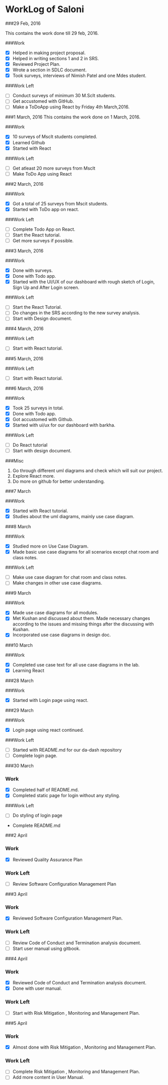 WorkLog of Saloni
==============

###29 Feb, 2016

This contains the work done till 29 feb, 2016.

###Work
- [x] Helped in making project proposal.
- [x] Helped in writing sections 1 and 2 in SRS.
- [x] Reviewed Project Plan.
- [x] Wrote a section in SDLC document.
- [x] Took surveys, interviews of Nimish Patel and one Mdes student.

###Work Left
- [ ] Conduct surveys of minimum 30 M.ScIt students.
- [ ] Get accustomed with GitHub.
- [ ] Make a ToDoApp using React by Friday 4th March,2016.

###1 March, 2016
This contains the work done on 1 March, 2016.

###Work
- [x] 10 surveys of MscIt students completed.
- [x] Learned Github
- [x] Started with React

###Work Left
- [ ] Get atleast 20 more surveys from MscIt
- [ ] Make ToDo App using React

###2 March, 2016

###Work
- [x] Got a total of 25 surveys from Mscit students.
- [x] Started with ToDo app on react.

###Work Left
- [ ] Complete Todo App on React.
- [ ] Start the React tutorial.
- [ ] Get more surveys if possible.

###3 March, 2016

###Work
- [x] Done with surveys.
- [x] Done with Todo app.
- [x] Started with the UI/UX of our dashboard with rough sketch of Login, Sign Up and After Login screen.

###Work Left
- [ ] Start the React Tutorial.
- [ ] Do changes in the SRS according to the new survey analysis.
- [ ] Start with Design document.

###4 March, 2016

###Work Left
- [ ] Start with React tutorial.

###5 March, 2016

###Work Left
- [ ] Start with React tutorial.

###6 March, 2016

###Work
- [x] Took 25 surveys in total.
- [x] Done with Todo app.
- [x] Got accustomed with Github.
- [x] Started with ui/ux for our dashboard with barkha.

###Work Left
- [ ] Do React tutorial
- [ ] Start with design document.

###Misc
 1. Go through different uml diagrams and check which will suit our project.
 2. Explore React more.
 3. Do more on github for better understanding.

###7 March

###Work
- [x] Started with React tutorial.
- [x] Studies about the uml diagrams, mainly use case diagram.

###8 March

###Work
- [x] Studied more on Use Case Diagram.
- [x] Made basic use case diagrams for all scenarios except chat room and class notes.

###Work Left
- [ ] Make use case diagram for chat room and class notes.
- [ ] Make changes in other use case diagrams.

###9 March

###Work
- [x] Made use case diagrams for all modules.
- [x] Met Kushan and discussed about them. Made necessary changes according to the issues and missing things after the      discussing with Kushan.
- [x] Incorporated use case diagrams in design doc.

###10 March

###Work
- [x] Completed use case text for all use case diagrams in the lab.
- [x] Learning React

###28 March

###Work
- [x] Started with Login page using react.

###29 March

###Work
- [x] Login page using react continued.

###Work Left
- [ ] Started with README.md for our da-dash repository
- [ ] Complete login page.

###30 March

### Work
- [x] Completed half of README.md.
- [x] Completed static page for login without any styling.

###Work Left
- [ ] Do styling of login page
- Complete README.md

###2 April

### Work
- [x] Reviewed Quality Assurance Plan

### Work Left
- [ ] Review Software Configuration Management Plan

###3 April

### Work
- [x] Reviewed Software Configuration Management Plan.

### Work Left
- [ ] Review Code of Conduct and Termination analysis document.
- [ ] Start user manual using gitbook.

###4 April

### Work
- [x] Reviewed Code of Conduct and Termination analysis document.
- [x] Done with user manual.

### Work Left
- [ ] Start with Risk Mitigation , Monitoring and Management Plan.

###5 April

### Work
- [x] Almost done with Risk Mitigation , Monitoring and Management Plan.

### Work Left
- [ ] Complete Risk Mitigation , Monitoring and Management Plan.
- [ ] Add more content in User Manual.

